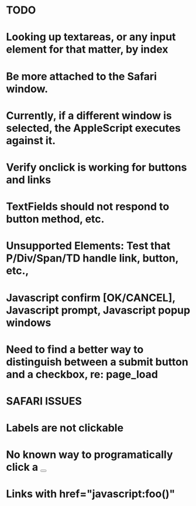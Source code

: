 # TODO 
#
# Looking up textareas, or any input element for that matter, by index
#
# Be more attached to the Safari window.
#    Currently, if a different window is selected, the AppleScript executes against it.
# Verify onclick is working for buttons and links
# TextFields should not respond to button method, etc.

# Unsupported Elements: Test that P/Div/Span/TD handle link, button, etc.,
#                       Javascript confirm [OK/CANCEL], Javascript prompt, Javascript popup windows

# Need to find a better way to distinguish between a submit button and a checkbox, re: page_load

# SAFARI ISSUES
# Labels are not clickable
# No known way to programatically click a <button> 
# Links with href="javascript:foo()"
